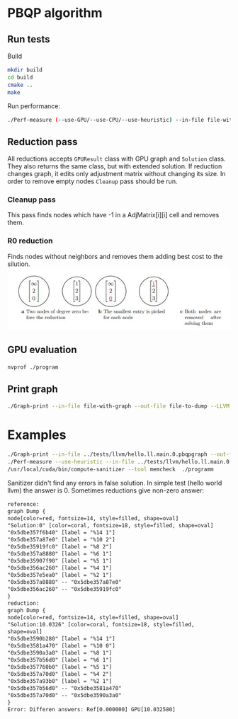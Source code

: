 # PBQP algorithm

## Run tests
Build
```bash
mkdir build
cd build
cmake ..
make
```

Run performance:
```bash
./Perf-measure (--use-GPU/--use-CPU/--use-heuristic) --in-file file-with-graph --out-file file-to-dump --check-solution
```

## Reduction pass
All reductions accepts `GPUResult` class with GPU graph and `Solution` class. 
They also returns the same class, but with extended solution.
If reduction changes graph, it edits only adjustment matrix without changing its size.
In order to remove empty nodes `Cleanup` pass should be run.

### Cleanup pass
This pass finds nodes which have -1 in a AdjMatrix[i][i] cell and removes them.

### R0 reduction
Finds nodes without neighbors and removes them adding best cost to the silution.
![img](../img/R0.jpg)

## GPU evaluation
```bash
nvprof ./program
```

## Print graph
```bash
./Graph-print --in-file file-with-graph --out-file file-to-dump --LLVM
```

# Examples
```bash
./Graph-print --in-file ../tests/llvm/hello.ll.main.0.pbqpgraph --out-file out.dot --LLVM
./Perf-measure --use-heuristic --in-file ../tests/llvm/hello.ll.main.0.pbqpgraph --out-file hello-llvm-solution.out --LLVM --check-solution
/usr/local/cuda/bin/compute-sanitizer --tool memcheck  ./programm
```

Sanitizer didn't find any errors in false solution.
In simple test (hello world llvm) the answer is 0.
Sometimes reductions give non-zero answer:
```
reference:
graph Dump {
node[color=red, fontsize=14, style=filled, shape=oval]
"Solution:0" [color=coral, fontsize=18, style=filled, shape=oval]
"0x5dbe357f6b40" [label = "%14 1"]
"0x5dbe357a87e0" [label = "%10 2"]
"0x5dbe35919fc0" [label = "%8 2"]
"0x5dbe357a8880" [label = "%6 1"]
"0x5dbe35907f90" [label = "%5 1"]
"0x5dbe356ac260" [label = "%4 1"]
"0x5dbe357e5ea0" [label = "%2 1"]
"0x5dbe357a8880" -- "0x5dbe357a87e0"
"0x5dbe356ac260" -- "0x5dbe35919fc0"
}
reduction:
graph Dump {
node[color=red, fontsize=14, style=filled, shape=oval]
"Solution:10.0326" [color=coral, fontsize=18, style=filled, shape=oval]
"0x5dbe3590b280" [label = "%14 1"]
"0x5dbe3581a470" [label = "%10 0"]
"0x5dbe3590a3a0" [label = "%8 1"]
"0x5dbe357b56d0" [label = "%6 1"]
"0x5dbe357760b0" [label = "%5 1"]
"0x5dbe357a70d0" [label = "%4 2"]
"0x5dbe357a93b0" [label = "%2 1"]
"0x5dbe357b56d0" -- "0x5dbe3581a470"
"0x5dbe357a70d0" -- "0x5dbe3590a3a0"
}
Error: Differen answers: Ref[0.000000] GPU[10.032580]
```
